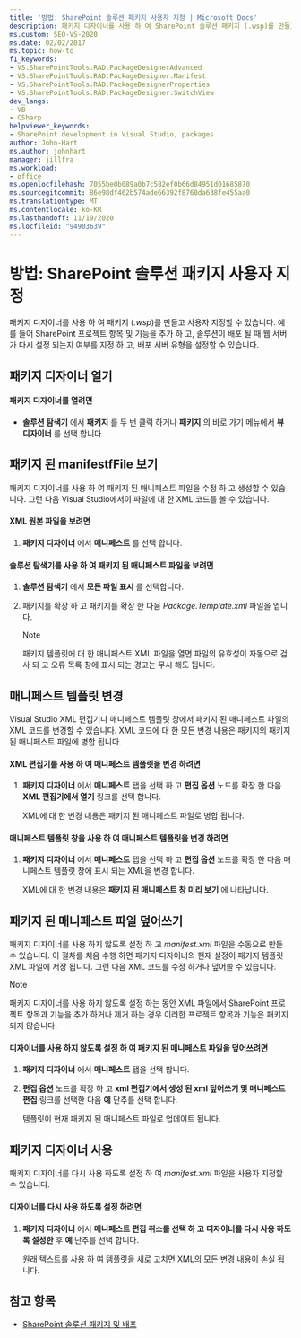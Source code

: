 ```yaml
---
title: '방법: SharePoint 솔루션 패키지 사용자 지정 | Microsoft Docs'
description: 패키지 디자이너를 사용 하 여 SharePoint 솔루션 패키지 (.wsp)를 만들고 사용자 지정할 수 있습니다. 패키지 된 매니페스트 파일을 보거나 덮어씁니다. 매니페스트 템플릿을 변경 합니다.
ms.custom: SEO-VS-2020
ms.date: 02/02/2017
ms.topic: how-to
f1_keywords:
- VS.SharePointTools.RAD.PackageDesignerAdvanced
- VS.SharePointTools.RAD.PackageDesigner.Manifest
- VS.SharePointTools.RAD.PackageDesignerProperties
- VS.SharePointTools.RAD.PackageDesigner.SwitchView
dev_langs:
- VB
- CSharp
helpviewer_keywords:
- SharePoint development in Visual Studio, packages
author: John-Hart
ms.author: johnhart
manager: jillfra
ms.workload:
- office
ms.openlocfilehash: 7055be0b089a0b7c582ef0b66d84951d01685870
ms.sourcegitcommit: 86e98df462b574ade66392f8760da638fe455aa0
ms.translationtype: MT
ms.contentlocale: ko-KR
ms.lasthandoff: 11/19/2020
ms.locfileid: "94903639"
---
```

# <a name="how-to-customize-a-sharepoint-solution-package"></a>방법: SharePoint 솔루션 패키지 사용자 지정
  패키지 디자이너를 사용 하 여 패키지 (*.wsp*)를 만들고 사용자 지정할 수 있습니다. 예를 들어 SharePoint 프로젝트 항목 및 기능을 추가 하 고, 솔루션이 배포 될 때 웹 서버가 다시 설정 되는지 여부를 지정 하 고, 배포 서버 유형을 설정할 수 있습니다.

## <a name="open-the-package-designer"></a>패키지 디자이너 열기

#### <a name="to-open-the-package-designer"></a>패키지 디자이너를 열려면

- **솔루션 탐색기** 에서 **패키지** 를 두 번 클릭 하거나 **패키지** 의 바로 가기 메뉴에서 **뷰 디자이너** 를 선택 합니다.

## <a name="view-the-packaged-manifestffile"></a>패키지 된 manifestfFile 보기
 패키지 디자이너를 사용 하 여 패키지 된 매니페스트 파일을 수정 하 고 생성할 수 있습니다. 그런 다음 Visual Studio에서이 파일에 대 한 XML 코드를 볼 수 있습니다.

#### <a name="to-view-the-xml-source-file"></a>XML 원본 파일을 보려면

1. **패키지 디자이너** 에서 **매니페스트** 를 선택 합니다.

#### <a name="to-view-the-packaged-manifest-file-by-using-solution-explorer"></a>솔루션 탐색기를 사용 하 여 패키지 된 매니페스트 파일을 보려면

1. **솔루션 탐색기** 에서 **모든 파일 표시** 를 선택합니다.

2. 패키지를 확장 하 고 패키지를 확장 한 다음 *Package.Template.xml* 파일을 엽니다.

    > [!NOTE]
    > 패키지 템플릿에 대 한 매니페스트 XML 파일을 열면 파일의 유효성이 자동으로 검사 되 고 오류 목록 창에 표시 되는 경고는 무시 해도 됩니다.

## <a name="change-the-manifest-template"></a>매니페스트 템플릿 변경
 Visual Studio XML 편집기나 매니페스트 템플릿 창에서 패키지 된 매니페스트 파일의 XML 코드를 변경할 수 있습니다. XML 코드에 대 한 모든 변경 내용은 패키지의 패키지 된 매니페스트 파일에 병합 됩니다.

#### <a name="to-change-the-manifest-template-by-using-the-xml-editor"></a>XML 편집기를 사용 하 여 매니페스트 템플릿을 변경 하려면

1. **패키지 디자이너** 에서 **매니페스트** 탭을 선택 하 고 **편집 옵션** 노드를 확장 한 다음 **XML 편집기에서 열기** 링크를 선택 합니다.

     XML에 대 한 변경 내용은 패키지 된 매니페스트 파일로 병합 됩니다.

#### <a name="to-change-the-manifest-template-by-using-the-manifest-template-pane"></a>매니페스트 템플릿 창을 사용 하 여 매니페스트 템플릿을 변경 하려면

1. **패키지 디자이너** 에서 **매니페스트** 탭을 선택 하 고 **편집 옵션** 노드를 확장 한 다음 매니페스트 템플릿 창에 표시 되는 XML을 변경 합니다.

     XML에 대 한 변경 내용은 **패키지 된 매니페스트 창 미리 보기** 에 나타납니다.

## <a name="overwrite-the-packaged-manifest-file"></a>패키지 된 매니페스트 파일 덮어쓰기
 패키지 디자이너를 사용 하지 않도록 설정 하 고 *manifest.xml* 파일을 수동으로 만들 수 있습니다. 이 절차를 처음 수행 하면 패키지 디자이너의 현재 설정이 패키지 템플릿 XML 파일에 저장 됩니다. 그런 다음 XML 코드를 수정 하거나 덮어쓸 수 있습니다.

> [!NOTE]
> 패키지 디자이너를 사용 하지 않도록 설정 하는 동안 XML 파일에서 SharePoint 프로젝트 항목과 기능을 추가 하거나 제거 하는 경우 이러한 프로젝트 항목과 기능은 패키지 되지 않습니다.

#### <a name="to-overwrite-packaged-manifest-file-by-disabling-the-designer"></a>디자이너를 사용 하지 않도록 설정 하 여 패키지 된 매니페스트 파일을 덮어쓰려면

1. **패키지 디자이너** 에서 **매니페스트** 탭을 선택 합니다.

2. **편집 옵션** 노드를 확장 하 고 **xml 편집기에서 생성 된 xml 덮어쓰기 및 매니페스트 편집** 링크를 선택한 다음 **예** 단추를 선택 합니다.

     템플릿이 현재 패키지 된 매니페스트 파일로 업데이트 됩니다.

## <a name="enable-the-package-designer"></a>패키지 디자이너 사용
 패키지 디자이너를 다시 사용 하도록 설정 하 여 *manifest.xml* 파일을 사용자 지정할 수 있습니다.

#### <a name="to-re-enable-the-designer"></a>디자이너를 다시 사용 하도록 설정 하려면

1. **패키지 디자이너** 에서 **매니페스트 편집 취소를 선택 하 고 디자이너를 다시 사용 하도록 설정한** 후 **예** 단추를 선택 합니다.

     원래 텍스트를 사용 하 여 템플릿을 새로 고치면 XML의 모든 변경 내용이 손실 됩니다.

## <a name="see-also"></a>참고 항목
- [SharePoint 솔루션 패키지 및 배포](../sharepoint/packaging-and-deploying-sharepoint-solutions.md)
